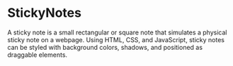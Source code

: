 # StickyNotes
A sticky note is a small rectangular or square note that simulates a physical sticky note on a webpage. Using HTML, CSS, and JavaScript, sticky notes can be styled with background colors, shadows, and positioned as draggable elements. 
